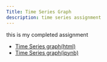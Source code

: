 ```yaml
---
Title: Time Series Graph
description: time series assignment
---
```

this is my completed assignment
- [Time Series graph(html)](M3Graphing.html)
- [Time Series graph(ipynb)](M3Graphing.ipynb)

